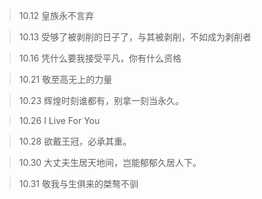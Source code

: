 >10.12 皇族永不言弃  

>10.13 受够了被剥削的日子了，与其被剥削，不如成为剥削者  

>10.16 凭什么要我接受平凡，你有什么资格  

>10.21 敬至高无上的力量

>10.23 辉煌时刻谁都有，别拿一刻当永久。

>10.26 I Live For You

>10.28 欲戴王冠，必承其重。

>10.30 大丈夫生居天地间，岂能郁郁久居人下。

>10.31 敬我与生俱来的桀骜不驯